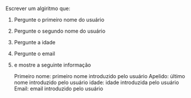 


Escrever um algiritmo que:

  1) Pergunte o primeiro nome do usuário
  2) Pergunte o segundo  nome do usuário
  3) Pergunte a idade
  4) Pergunte o email
  5) e mostre a seguinte informação

     Primeiro nome: primeiro nome introduzido pelo usuário
     Apelido: último nome introduzido pelo usuário
     idade: idade introduzida pelo usuário
     Email: email introduzido pelo usuário
